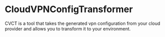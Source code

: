 # CloudVPNConfigTransformer
CVCT is a tool that takes the generated vpn configuration from your cloud provider and allows you to transform it to your environment.
